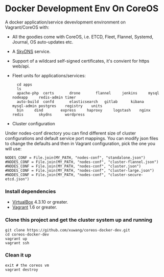 # Docker Development Env On CoreOS

A docker application/service devevlopment environment on Vagrant/CoreOS with:

* All the goodies come with CoreOS, i.e. ETCD, Fleet, Flannel, Systemd, Journal, OS auto-updates etc.
* A [SkyDNS][SkyDNS] service.
* Support of a wildcard self-signed certificates, it's convient for https web/api.
* Fleet units for applications/services:

        cd apps
        ls 
        apache-php	certs		drone		flannel		jenkins		mysql		nodeapp		redis-admin	timer
        auto-build	confd		elasticsearch	gitlab		kibana		mysql-admin	postgres	registry	units
        bin		dind		express		haproxy		logstash	nginx		redis		skydns		wordpress

* Cluster configuration

Under nodes-conf directory you can find different size of cluster configurations and default service port mappings.  You can modify json files to change the defaults and then in Vagrant configuration, pick the one you will use:

    NODES_CONF = File.join(MY_PATH, "nodes-conf", "standalone.json")
    #NODES_CONF = File.join(MY_PATH, "nodes-conf", "cluster-flannel.json")
    #NODES_CONF = File.join(MY_PATH, "nodes-conf", "cluster.json")
    #NODES_CONF = File.join(MY_PATH, "nodes-conf", "cluster-large.json")
    #NODES_CONF = File.join(MY_PATH, "nodes-conf", "cluster-secure-etcd.json")

### Install dependencies

* [VirtualBox][virtualbox] 4.3.10 or greater.
* [Vagrant][vagrant] 1.6 or greater.

### Clone this project and get the cluster system up and running

	git clone https://github.com/xuwang/coreos-docker-dev.git
	cd coreos-docker-dev
	vagrant up
    vagrant ssh
    
### Clean it up

	exit # the coreos vm
	vagrant destroy

[virtualbox]: https://www.virtualbox.org/
[vagrant]: https://www.vagrantup.com/downloads.html
[using-coreos]: http://coreos.com/docs/using-coreos/
[SkyDNS]: https://github.com/skynetservices/skydns
[Docker-Registry]: https://github.com/docker/docker-registry


